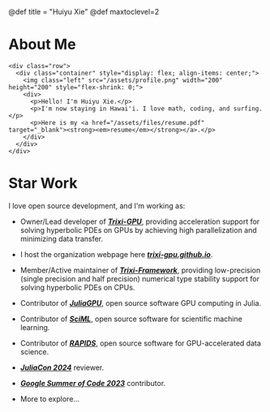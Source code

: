 @def title = "Huiyu Xie"
@def maxtoclevel=2

# About Me 

~~~
<div class="row">
  <div class="container" style="display: flex; align-items: center;">
    <img class="left" src="/assets/profile.png" width="200" height="200" style="flex-shrink: 0;">
    <div>
      <p>Hello! I'm Huiyu Xie.</p>
      <p>I'm now staying in Hawai'i. I love math, coding, and surfing.</p>
      <p>Here is my <a href="/assets/files/resume.pdf" target="_blank"><strong><em>resume</em></strong></a>.</p>
    </div>
  </div>
</div>
~~~

# Star Work

I love open source development, and I'm working as:

- Owner/Lead developer of [**_Trixi-GPU_**](https://trixi-gpu.github.io/), providing acceleration support for solving hyperbolic PDEs on GPUs by achieving high parallelization and minimizing data transfer.

- I host the organization webpage here [**_trixi-gpu.github.io_**](https://trixi-gpu.github.io/).

- Member/Active maintainer of [**_Trixi-Framework_**](https://github.com/trixi-framework/), providing low-precision (single precision and half precision) numerical type stability support for solving hyperbolic PDEs on CPUs.

- Contributor of [**_JuliaGPU_**](https://github.com/juliagpu), open source software GPU computing in Julia.

- Contributor of [**_SciML_**](https://github.com/SciML), open source software for scientific machine learning.

- Contributor of [**_RAPIDS_**](https://github.com/rapidsai), open source software for GPU-accelerated data science.

- [**_JuliaCon 2024_**](https://juliacon.org/2024/) reviewer.

- [**_Google Summer of Code 2023_**](https://summerofcode.withgoogle.com/archive/2023/projects/upstR7K2) contributor.

- More to explore...